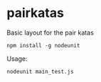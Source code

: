 # pairkatas
Basic layout for the pair katas

`npm install -g nodeunit`

Usage:

`nodeunit main_test.js`
